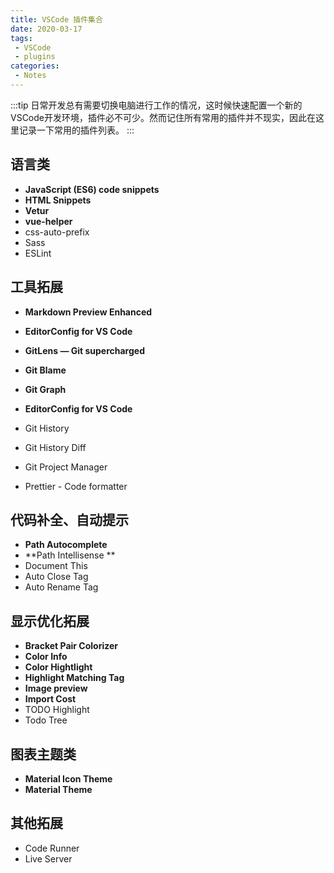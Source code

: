 ```yaml
---
title: VSCode 插件集合
date: 2020-03-17
tags:
 - VSCode
 - plugins
categories:
 - Notes
---
```


:::tip
日常开发总有需要切换电脑进行工作的情况，这时候快速配置一个新的VSCode开发环境，插件必不可少。然而记住所有常用的插件并不现实，因此在这里记录一下常用的插件列表。
:::

<!-- more -->

## 语言类

- **JavaScript (ES6) code snippets**
- **HTML Snippets**
- **Vetur**
- **vue-helper**
- css-auto-prefix 
- Sass
- ESLint



## 工具拓展

- **Markdown Preview Enhanced**
- **EditorConfig for VS Code**
- **GitLens — Git supercharged**
- **Git Blame**
- **Git Graph**
- **EditorConfig for VS Code**
- Git History
- Git History Diff
- Git Project Manager

- Prettier - Code formatter



## 代码补全、自动提示

- **Path Autocomplete** 
- **Path Intellisense **
- Document This
- Auto Close Tag
- Auto Rename Tag



## 显示优化拓展

- **Bracket Pair Colorizer** 
- **Color Info** 
- **Color Hightlight**
- **Highlight Matching Tag**
- **Image preview**
- **Import Cost**
- TODO Highlight
- Todo Tree



## 图表主题类

- **Material Icon Theme**
- **Material Theme** 



## 其他拓展

- Code  Runner
- Live Server
